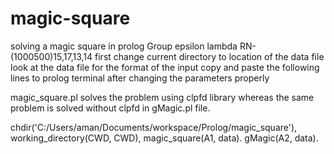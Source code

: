 magic-square
============

solving a magic square in prolog
Group epsilon lambda RN-(1000500)15,17,13,14
first change current directory to location of the data file
look at the data file for the format of the input
copy and paste the following lines to prolog terminal after changing
the parameters properly

magic_square.pl solves the problem using clpfd library whereas the
same problem is solved without clpfd in gMagic.pl file.

chdir('C:/Users/aman/Documents/workspace/Prolog/magic_square'),
working_directory(CWD, CWD),
magic_square(A1, data).
gMagic(A2, data).
